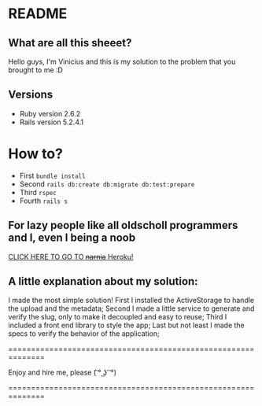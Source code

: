 # README

## What are all this sheeet?

Hello guys, I'm Vinicius and this is my solution to the problem that you
brought to me :D

## Versions
* Ruby version
2.6.2
* Rails version
5.2.4.1

# How to?

- First `bundle install`
- Second `rails db:create db:migrate db:test:prepare`
- Third `rspec`
- Fourth `rails s`

## For lazy people like all oldscholl programmers and I, even I being a noob

[CLICK HERE TO GO TO ~~narnia~~ Heroku!](https://vaicar-image-uploader-test.herokuapp.com/images/new)

## A little explanation about my solution:

I made the most simple solution!
First I installed the ActiveStorage to handle the upload and the metadata;
Second I made a little service to generate and verify the slug, only to make it
decoupled and easy to reuse;
Third I included a front end library to style the app;
Last but not least I made the specs to verify the behavior of the
application;

==============================================================

Enjoy and hire me, please (͡ ° ͜ʖ ͡ °)

==============================================================


